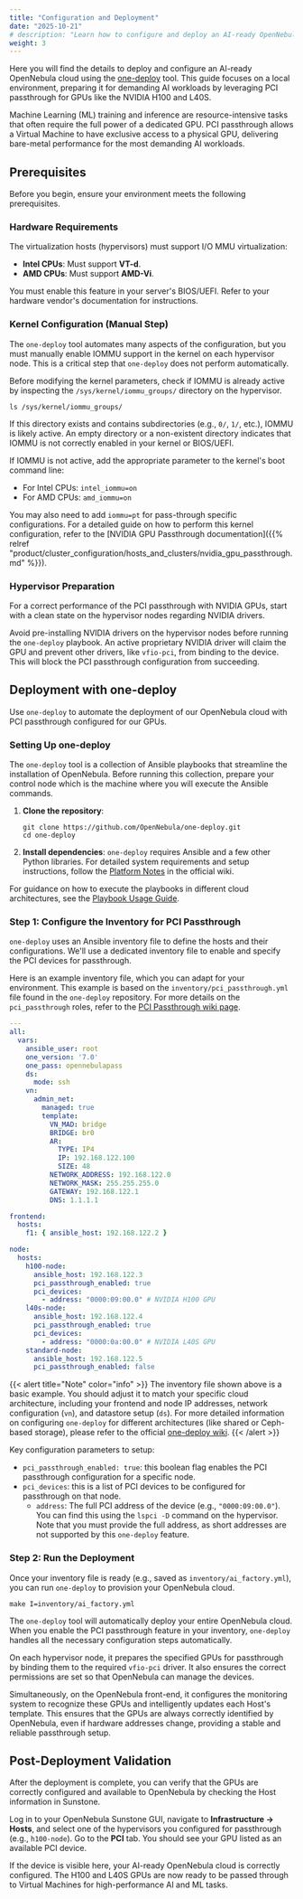 ```yaml
---
title: "Configuration and Deployment"
date: "2025-10-21"
# description: "Learn how to configure and deploy an AI-ready OpenNebula cloud with PCI passthrough for GPUs using one-deploy."
weight: 3
---
```


Here you will find the details to deploy and configure an AI-ready OpenNebula cloud using the [one-deploy](https://github.com/OpenNebula/one-deploy) tool. This guide focuses on a local environment, preparing it for demanding AI workloads by leveraging PCI passthrough for GPUs like the NVIDIA H100 and L40S.

Machine Learning (ML) training and inference are resource-intensive tasks that often require the full power of a dedicated GPU. PCI passthrough allows a Virtual Machine to have exclusive access to a physical GPU, delivering bare-metal performance for the most demanding AI workloads.

## Prerequisites

Before you begin, ensure your environment meets the following prerequisites.

### Hardware Requirements

The virtualization hosts (hypervisors) must support I/O MMU virtualization:
*   **Intel CPUs**: Must support **VT-d**.
*   **AMD CPUs**: Must support **AMD-Vi**.

You must enable this feature in your server's BIOS/UEFI. Refer to your hardware vendor's documentation for instructions.

### Kernel Configuration (Manual Step)

The `one-deploy` tool automates many aspects of the configuration, but you must manually enable IOMMU support in the kernel on each hypervisor node. This is a critical step that `one-deploy` does not perform automatically.

Before modifying the kernel parameters, check if IOMMU is already active by inspecting the `/sys/kernel/iommu_groups/` directory on the hypervisor.

```shell
ls /sys/kernel/iommu_groups/
```

If this directory exists and contains subdirectories (e.g., `0/`, `1/`, etc.), IOMMU is likely active. An empty directory or a non-existent directory indicates that IOMMU is not correctly enabled in your kernel or BIOS/UEFI.

If IOMMU is not active, add the appropriate parameter to the kernel's boot command line:

*   For Intel CPUs: `intel_iommu=on`
*   For AMD CPUs: `amd_iommu=on`

You may also need to add `iommu=pt` for pass-through specific configurations. For a detailed guide on how to perform this kernel configuration, refer to the [NVIDIA GPU Passthrough documentation]({{% relref "product/cluster_configuration/hosts_and_clusters/nvidia_gpu_passthrough.md" %}}).

### Hypervisor Preparation

For a correct performance of the PCI passthrough with NVIDIA GPUs, start with a clean state on the hypervisor nodes regarding NVIDIA drivers.

Avoid pre-installing NVIDIA drivers on the hypervisor nodes before running the `one-deploy` playbook. An active proprietary NVIDIA driver will claim the GPU and prevent other drivers, like `vfio-pci`, from binding to the device. This will block the PCI passthrough configuration from succeeding.

## Deployment with one-deploy

Use `one-deploy` to automate the deployment of our OpenNebula cloud with PCI passthrough configured for our GPUs.

### Setting Up one-deploy

The `one-deploy` tool is a collection of Ansible playbooks that streamline the installation of OpenNebula. Before running this collection, prepare your control node which is the machine where you will execute the Ansible commands.

1.  **Clone the repository**:
    ```shell
    git clone https://github.com/OpenNebula/one-deploy.git
    cd one-deploy
    ```
2.  **Install dependencies**:
    `one-deploy` requires Ansible and a few other Python libraries. For detailed system requirements and setup instructions, follow the [Platform Notes](https://github.com/OpenNebula/one-deploy/wiki/sys_reqs) in the official wiki.

For guidance on how to execute the playbooks in different cloud architectures, see the [Playbook Usage Guide](https://github.com/OpenNebula/one-deploy/wiki/sys_use).

### Step 1: Configure the Inventory for PCI Passthrough

`one-deploy` uses an Ansible inventory file to define the hosts and their configurations. We'll use a dedicated inventory file to enable and specify the PCI devices for passthrough.

Here is an example inventory file, which you can adapt for your environment. This example is based on the `inventory/pci_passthrough.yml` file found in the `one-deploy` repository. For more details on the `pci_passthrough` roles, refer to the [PCI Passthrough wiki page](https://github.com/OpenNebula/one-deploy/wiki/pci_passthrough).

```yaml
---
all:
  vars:
    ansible_user: root
    one_version: '7.0'
    one_pass: opennebulapass
    ds:
      mode: ssh
    vn:
      admin_net:
        managed: true
        template:
          VN_MAD: bridge
          BRIDGE: br0
          AR:
            TYPE: IP4
            IP: 192.168.122.100
            SIZE: 48
          NETWORK_ADDRESS: 192.168.122.0
          NETWORK_MASK: 255.255.255.0
          GATEWAY: 192.168.122.1
          DNS: 1.1.1.1

frontend:
  hosts:
    f1: { ansible_host: 192.168.122.2 }

node:
  hosts:
    h100-node:
      ansible_host: 192.168.122.3
      pci_passthrough_enabled: true
      pci_devices:
        - address: "0000:09:00.0" # NVIDIA H100 GPU
    l40s-node:
      ansible_host: 192.168.122.4
      pci_passthrough_enabled: true
      pci_devices:
        - address: "0000:0a:00.0" # NVIDIA L40S GPU
    standard-node:
      ansible_host: 192.168.122.5
      pci_passthrough_enabled: false
```

{{< alert title="Note" color="info" >}}
The inventory file shown above is a basic example. You should adjust it to match your specific cloud architecture, including your frontend and node IP addresses, network configuration (`vn`), and datastore setup (`ds`). For more detailed information on configuring `one-deploy` for different architectures (like shared or Ceph-based storage), please refer to the official [one-deploy wiki](https://github.com/OpenNebula/one-deploy/wiki).
{{< /alert >}}

Key configuration parameters to setup:

*   `pci_passthrough_enabled: true`: this boolean flag enables the PCI passthrough configuration for a specific node.
*   `pci_devices`: this is a list of PCI devices to be configured for passthrough on that node.
    *   `address`: The full PCI address of the device (e.g., `"0000:09:00.0"`). You can find this using the `lspci -D` command on the hypervisor. Note that you must provide the full address, as short addresses are not supported by this `one-deploy` feature.

### Step 2: Run the Deployment

Once your inventory file is ready (e.g., saved as `inventory/ai_factory.yml`), you can run `one-deploy` to provision your OpenNebula cloud.

```shell
make I=inventory/ai_factory.yml
```

The `one-deploy` tool will automatically deploy your entire OpenNebula cloud. When you enable the PCI passthrough feature in your inventory, `one-deploy` handles all the necessary configuration steps automatically.

On each hypervisor node, it prepares the specified GPUs for passthrough by binding them to the required `vfio-pci` driver. It also ensures the correct permissions are set so that OpenNebula can manage the devices.

Simultaneously, on the OpenNebula front-end, it configures the monitoring system to recognize these GPUs and intelligently updates each Host's template. This ensures that the GPUs are always correctly identified by OpenNebula, even if hardware addresses change, providing a stable and reliable passthrough setup.

## Post-Deployment Validation

After the deployment is complete, you can verify that the GPUs are correctly configured and available to OpenNebula by checking the Host information in Sunstone.

Log in to your OpenNebula Sunstone GUI, navigate to **Infrastructure -> Hosts**, and select one of the hypervisors you configured for passthrough (e.g., `h100-node`). Go to the **PCI** tab. You should see your GPU listed as an available PCI device.

If the device is visible here, your AI-ready OpenNebula cloud is correctly configured. The H100 and L40S GPUs are now ready to be passed through to Virtual Machines for high-performance AI and ML tasks.
